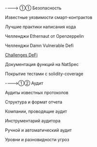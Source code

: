 
----> ①① Безопасность

Известные уязвимости смарт-контрактов

Лучшие практики написания кода

Челленджи Ethernaut от Openzeppelin

Челленджи Damn Vulnerable Defi

<a href="https://www.damnvulnerabledefi.xyz/challenges/1.html"> Challenges DeFi </a>


Документация функций на NatSpec

Покрытие тестами с solidity-coverage



---->①② Аудит

Аудиты известных протоколов

Структура и формат отчета

Компании, проводящие аудит

Инструментарий аудитора

Ручной и автоматический аудит

Уровни и разновидности угроз
